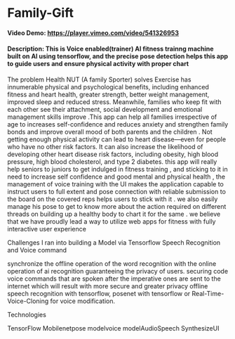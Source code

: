 # Family-Gift

#### Video Demo: https://player.vimeo.com/video/541326953
#### Description:   This is Voice enabled(trainer) AI fitness trainng machine built on AI using tensorflow, and the precise pose detection helps this app to guide users and ensure physical activity with proper chart



The problem Health NUT (A family Sporter) solves
Exercise has innumerable physical and psychological benefits, including enhanced fitness and heart health, greater strength, better weight management, improved sleep and reduced stress. Meanwhile, families who keep fit with each other see their attachment, social development and emotional management skills improve .This app can help all families irrespective of age to increases self-confidence and reduces anxiety and strengthen family bonds and improve overall mood of both parents and the children . Not getting enough physical activity can lead to heart disease—even for people who have no other risk factors. It can also increase the likelihood of developing other heart disease risk factors, including obesity, high blood pressure, high blood cholesterol, and type 2 diabetes. this app will really help seniors to juniors to get indulged in fitness training , and sticking to it in need to increase self confidence and good mental and physical health , the management of voice training with the UI makes the application capable to instruct users to full extent and pose connection with reliable submission to the board on the covered reps helps users to stick with it . we also easily manage his pose to get to know more about the action required on different threads on building up a healthy body to chart it for the same . we believe that we have proudly lead a way to utilize web apps for fitness with fully interactive user experience

Challenges I ran into
building a Model via Tensorflow
Speech Recognition and Voice command

synchronize the offline operation of the word recognition with the online operation of ai recognition
guaranteeing the privacy of users.
securing code
voice commands that are spoken after the imperative ones are sent to the internet which will result with more secure and
greater privacy
offline speech recognition with tensorflow,
posenet with tensorflow or Real-Time-Voice-Cloning for voice modification.


Technologies

TensorFlow
Mobilenetpose
modelvoice
modelAudioSpeech 
SynthesizeUI

  
